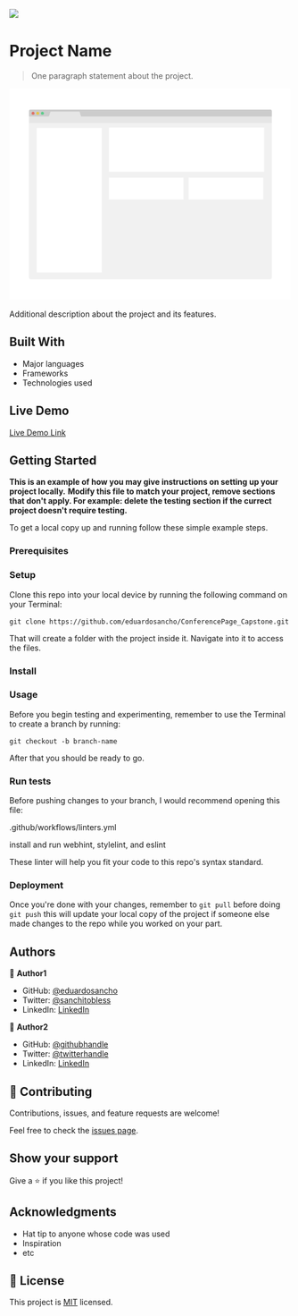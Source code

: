 ![](https://img.shields.io/badge/Microverse-blueviolet)

# Project Name

> One paragraph statement about the project.

![screenshot](./app_screenshot.png)

Additional description about the project and its features.

## Built With

- Major languages
- Frameworks
- Technologies used

## Live Demo

[Live Demo Link](https://livedemo.com)


## Getting Started

**This is an example of how you may give instructions on setting up your project locally.**
**Modify this file to match your project, remove sections that don't apply. For example: delete the testing section if the currect project doesn't require testing.**


To get a local copy up and running follow these simple example steps.

### Prerequisites

### Setup

Clone this repo into your local device by running the following command on your Terminal:
```
git clone https://github.com/eduardosancho/ConferencePage_Capstone.git
```

That will create a folder with the project inside it. Navigate into it to access the files.

### Install

### Usage

Before you begin testing and experimenting, remember to use the Terminal to create a branch by running:
```
git checkout -b branch-name
```
After that you should be ready to go.

### Run tests

Before pushing changes to your branch, I would recommend opening this file:

.github/workflows/linters.yml

install and run webhint, stylelint, and eslint

These linter will help you fit your code to this repo's syntax standard.

### Deployment

Once you're done with your changes, remember to ```git pull``` before doing ```git push``` this will update 
your local copy of the project if someone else made changes to the repo while you worked on your part.

## Authors

👤 **Author1**

- GitHub: [@eduardosancho](https://github.com/eduardosancho)
- Twitter: [@sanchitobless](https://twitter.com/sanchitobless)
- LinkedIn: [LinkedIn](https://www.linkedin.com/in/eduardo-sancho-043641181/)

👤 **Author2**

- GitHub: [@githubhandle](https://github.com/githubhandle)
- Twitter: [@twitterhandle](https://twitter.com/twitterhandle)
- LinkedIn: [LinkedIn](https://linkedin.com/in/linkedinhandle)

## 🤝 Contributing

Contributions, issues, and feature requests are welcome!

Feel free to check the [issues page](../../issues/).

## Show your support

Give a ⭐️ if you like this project!

## Acknowledgments

- Hat tip to anyone whose code was used
- Inspiration
- etc

## 📝 License

This project is [MIT](./MIT.md) licensed.
